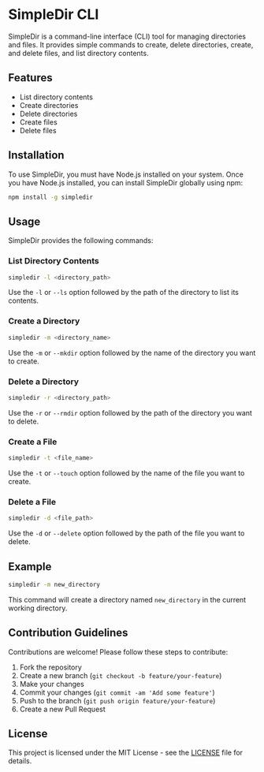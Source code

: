 # SimpleDir CLI

SimpleDir is a command-line interface (CLI) tool for managing directories and files.
It provides simple commands to create, delete directories, create, and delete files, and list directory contents.

## Features

- List directory contents
- Create directories
- Delete directories
- Create files
- Delete files

## Installation

To use SimpleDir, you must have Node.js installed on your system. Once you have Node.js installed, you can install SimpleDir globally using npm:

```bash
npm install -g simpledir
```

## Usage

SimpleDir provides the following commands:

### List Directory Contents

```bash
simpledir -l <directory_path>
```

Use the `-l` or `--ls` option followed by the path of the directory to list its contents.

### Create a Directory

```bash
simpledir -m <directory_name>
```

Use the `-m` or `--mkdir` option followed by the name of the directory you want to create.

### Delete a Directory

```bash
simpledir -r <directory_path>
```

Use the `-r` or `--rmdir` option followed by the path of the directory you want to delete.

### Create a File

```bash
simpledir -t <file_name>
```

Use the `-t` or `--touch` option followed by the name of the file you want to create.

### Delete a File

```bash
simpledir -d <file_path>
```

Use the `-d` or `--delete` option followed by the path of the file you want to delete.

## Example

```bash
simpledir -m new_directory
```

This command will create a directory named `new_directory` in the current working directory.

## Contribution Guidelines

Contributions are welcome! Please follow these steps to contribute:

1. Fork the repository
2. Create a new branch (`git checkout -b feature/your-feature`)
3. Make your changes
4. Commit your changes (`git commit -am 'Add some feature'`)
5. Push to the branch (`git push origin feature/your-feature`)
6. Create a new Pull Request

## License

This project is licensed under the MIT License - see the [LICENSE](https://github.com/Karxem/simpledir-cli/blob/main/LICENSE) file for details.
